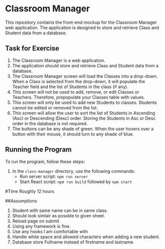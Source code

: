 # Classroom Manager

This repository contains the front-end mockup for the Classroom Manager web application. The application is designed to store and retrieve Class and Student data from a database.

## Task for Exercise

1. The Classroom Manager is a web application.
2. The application should store and retrieve Class and Student data from a database.
3. The Classroom Manager screen will load the Classes into a drop-down. When a Class is selected from the drop-down, it will populate the Teacher field and the list of Students in the class (if any).
4. This screen will not be used to add, remove, or edit Classes or Teachers. Therefore, prepopulate your Classes table with values.
5. This screen will only be used to add new Students to classes. Students cannot be edited or removed from the list.
6. This screen will allow the user to sort the list of Students in Ascending (Asc) or Descending (Desc) order. Storing the Students in Asc or Desc order in the database is not required.
7. The buttons can be any shade of green. When the user hovers over a button with their mouse, it should turn to any shade of blue.

## Running the Program

To run the program, follow these steps:

1. In the `class-manager` directory, use the following commands:
   - Run server script: `npm run server`
   - Start React script: `npm run build` followed by `npm start`

#Time
  Roughly 12 hours
  
##Assumptions
1) Student with same name can be in same class. 
2) Should look simlair as possble to given sheet.
3) Reload page on submit
4) Using any framework is fine.
5) Use any hooks I am comfortable with
6) Handle white space and allowed characters when adding a new student.
7) Database store Fullname instead of firstname and lastname.
